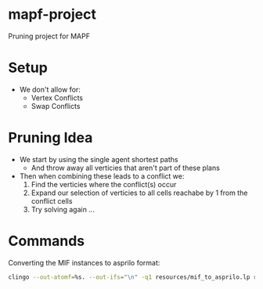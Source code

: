 # mapf-project
Pruning project for MAPF

# Setup

+ We don't allow for:
	+ Vertex Conflicts
	+ Swap Conflicts

# Pruning Idea

+ We start by using the single agent shortest paths
	+ And throw away all verticies that aren't part of these plans
+ Then when combining these leads to a conflict we:
	1. Find the verticies where the conflict(s) occur
	2. Expand our selection of verticies to all cells reachabe by 1 from the conflict cells
	3. Try solving again ...

# Commands

Converting the MIF instances to asprilo format:

```bash
clingo --out-atomf=%s. --out-ifs="\n" -q1 resources/mif_to_asprilo.lp resources/Instances/test_s5_a2_square.lp | grep init > out.lp
```
